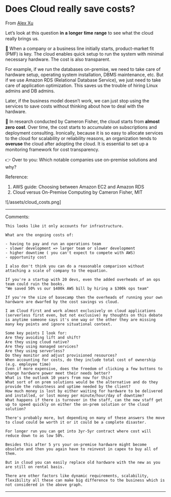 # Does Cloud really save costs?

From [Alex Xu](https://www.linkedin.com/posts/alexxubyte_systemdesign-coding-interviewtips-activity-7025866484350373891-B6LQ/?utm_source=share&utm_medium=member_android)

Let’s look at this question 𝐢𝐧 𝐚 𝐥𝐨𝐧𝐠𝐞𝐫 𝐭𝐢𝐦𝐞 𝐫𝐚𝐧𝐠𝐞 to see what the cloud really brings us.

🔹 When a company or a business line initially starts, product-market fit (PMF) is key. The cloud enables quick setup to run the system with minimal necessary hardware. The cost is also transparent.

For example, if we run the databases on-premise, we need to take care of hardware setup, operating system installation, DBMS maintenance, etc. But if we use Amazon RDS (Relational Database Service), we just need to take care of application optimization. This saves us the trouble of hiring Linux admins and DB admins.

Later, if the business model doesn’t work, we can just stop using the services to save costs without thinking about how to deal with the hardware.

🔹 In research conducted by Cameron Fisher, the cloud starts from 𝐚𝐥𝐦𝐨𝐬𝐭 𝐳𝐞𝐫𝐨 𝐜𝐨𝐬𝐭. Over time, the cost starts to accumulate on subscriptions and deployment consulting. Ironically, because it is so easy to allocate services to the cloud for scalability or reliability reasons, an organization tends to 𝐨𝐯𝐞𝐫𝐮𝐬𝐞 the cloud after adopting the cloud. It is essential to set up a monitoring framework for cost transparency.

👉 Over to you: Which notable companies use on-premise solutions and why?

Reference:
1. AWS guide: Choosing between Amazon EC2 and Amazon RDS
2. Cloud versus On-Premise Computing by Cameron Fisher, MIT

![/assets/cloud_costs.png]

---

Comments:

```
This looks like it only accounts for infrastructure. 

What are the ongoing costs of:

- having to pay and run an operations team
- slower development => larger team or slower development
- higher downtime ( you can't expect to compete with AWS) 
- opportunity cost 

I also don't think you can do a reasonable comparison without attaching a scale of company to the equation. 

If you're a startup with 20 devs, even the added overheads of an ops team could ruin the books. 
"We saved 50% vs our $400k AWS bill by hiring a $300k ops team"

If you're the size of basecamp then the overheads of running your own hardware are dwarfed by the cost savings vs cloud. 
```
```
I am Cloud First and work almost exclusively on cloud applications (serverless first even, but not exclusive) my thoughts on this debate is anytime someone says it's one way or the other they are missing many key points and ignore situational context.

Some key points I look for:
Are they avoiding lift and shift?
Are they using cloud native?
Are they using managed services?
Are they using serverless?
Do they monitor and adjust provisioned resources?
When accounting for costs, do they include total cost of ownership (e.g. employee time)
Even if more expensive, does the freedom of clicking a few buttons to change hardware power meet their needs better?
What is the outlook 10 years from now for this?
What sort of on prem solutions would be the alternative and do they provide the robustness and uptime needed by the client?
How much money is lost by either waiting for hardware to be delivered and installed, or lost money per minute/hour/day of downtime?
What happens if there is turnover in the staff, can the new staff get up to speed quickly on either the on-prem solution or the cloud solution?

There's probably more, but depending on many of these answers the move to cloud could be worth it or it could be a complete disaster.
```
```
For longer run you can get into 3yr-5yr contract where cost will reduce down to as low 50%.

Besides this after 5 yrs your on-premise hardware might become obsolete and then you again have to reinvest in capex to buy all of them.

But in cloud you can easily replace old hardware with the new as you are still on rental basis.

There are other factors like dynamic requirements, scalability, flexibility all these can make big difference to the business which is not considered in the above graph.
```
---